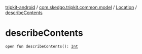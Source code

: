 [tripkit-android](../../index.md) / [com.skedgo.tripkit.common.model](../index.md) / [Location](index.md) / [describeContents](./describe-contents.md)

# describeContents

`open fun describeContents(): `[`Int`](https://kotlinlang.org/api/latest/jvm/stdlib/kotlin/-int/index.html)